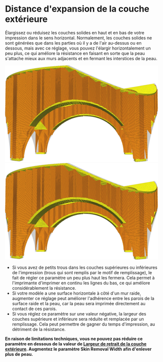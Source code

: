 Distance d'expansion de la couche extérieure
===

Élargissez ou réduisez les couches solides en haut et en bas de votre impression dans le sens horizontal. Normalement, les couches solides ne sont générées que dans les parties où il y a de l'air au-dessus ou en dessous, mais avec ce réglage, vous pouvez l'élargir horizontalement un peu plus, ce qui améliore la résistance en faisant en sorte que la peau s'attache mieux aux murs adjacents et en fermant les interstices de la peau.

![Comment les contours extérieur (les parties jaunes) ont normalement sont créés](../../../articles/images/expand_skins_expand_distance_original.png)
![Contours extérieurs agrandis de 1mm](../../../articles/images/expand_skins_expand_distance_1mm.png)

* Si vous avez de petits trous dans les couches supérieures ou inférieures de l'impression (trous qui sont remplis par le motif de remplissage), le fait de régler ce paramètre un peu plus haut les fermera. Cela permet à l'imprimante d'imprimer en continu les lignes du bas, ce qui améliore considérablement la résistance.
* Si votre modèle a une surface horizontale à côté d'un mur raide, augmenter ce réglage peut améliorer l'adhérence entre les parois de la surface raide et la peau, car la peau sera imprimée directement au contact de ces parois.
* Si vous réglez ce paramètre sur une valeur négative, la largeur des couches supérieure et inférieure sera réduite et remplacée par un remplissage. Cela peut permettre de gagner du temps d'impression, au détriment de la résistance.

**En raison de limitations techniques, vous ne pouvez pas réduire ce paramètre en dessous de la valeur de [Largeur de retrait de la couche extérieure](skin_preshrink.md). Augmentez le paramètre Skin Removal Width afin d'enlever plus de peau.**
